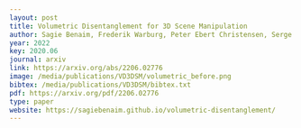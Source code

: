 ```yaml
--- 
layout: post
title: Volumetric Disentanglement for 3D Scene Manipulation
author: Sagie Benaim, Frederik Warburg, Peter Ebert Christensen, Serge Belongie
year: 2022
key: 2020.06
journal: arxiv
link: https://arxiv.org/abs/2206.02776
image: /media/publications/VD3DSM/volumetric_before.png
bibtex: /media/publications/VD3DSM/bibtex.txt
pdf: https://arxiv.org/pdf/2206.02776
type: paper
website: https://sagiebenaim.github.io/volumetric-disentanglement/
---
```

